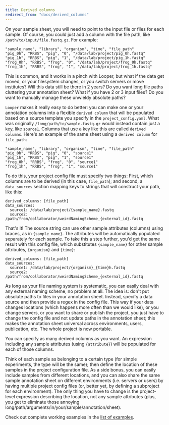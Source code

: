 ```yaml
---
title: Derived columns
redirect_from: "docs/derived_columns"
---
```


On your sample sheet, you will need to point to the input file or files for each sample. Of course, you could just add a column with the file path, like ``/path/to/input/file.fastq.gz``. For example:


```
"sample_name", "library", "organism", "time", "file_path"
"pig_0h", "RRBS", "pig", "0", "/data/lab/project/pig_0h.fastq"
"pig_1h", "RRBS", "pig", "1", "/data/lab/project/pig_1h.fastq"
"frog_0h", "RRBS", "frog", "0", "/data/lab/project/frog_0h.fastq"
"frog_1h", "RRBS", "frog", "1", "/data/lab/project/frog_1h.fastq"
```

This is common, and it works in a pinch with Looper, but what if the data get moved, or your filesystem changes, or you switch servers or move institutes? Will this data still be there in 2 years? Do you want long file paths cluttering your annotation sheet? What if you have 2 or 3 input files? Do you want to manually manage these unwieldy absolute paths?


``Looper`` makes it really easy to do better: you can make one or your annotation columns into a flexible ``derived column`` that will be populated based on a source template you specify in the ``project_config.yaml``. What was originally ``/long/path/to/sample.fastq.gz`` would instead contain just a key, like ``source1``. Columns that use a key like this are called ``derived columns``. Here's an example of the same sheet using a ``derived column`` for ``file_path``:

```
"sample_name", "library", "organism", "time", "file_path"
"pig_0h", "RRBS", "pig", "0", "source1"
"pig_1h", "RRBS", "pig", "1", "source1"
"frog_0h", "RRBS", "frog", "0", "source1"
"frog_1h", "RRBS", "frog", "1", "source1"
```

To do this, your project config file must specify two things: First, which columns are to be derived (in this case, ``file_path``); and second, a ``data_sources`` section mapping keys to strings that will construct your path, like this:


```
derived_columns: [file_path]
data_sources:
  source1: /data/lab/project/{sample_name}.fastq
  source2: /path/from/collaborator/weirdNamingScheme_{external_id}.fastq
```

That's it! The source string can use other sample attributes (columns) using braces, as in ``{sample_name}``. The attributes will be automatically populated separately for each sample. To take this a step further, you'd get the same result with this config file, which substitutes ``{sample_name}`` for other sample attributes, ``{organism}`` and ``{time}``:

```
derived_columns: [file_path]
data_sources:
  source1: /data/lab/project/{organism}_{time}h.fastq
  source2: /path/from/collaborator/weirdNamingScheme_{external_id}.fastq
```

As long as your file naming system is systematic, you can easily deal with any external naming scheme, no problem at all. The idea is: don't put absolute paths to files in your annotation sheet. Instead, specify a data source and then provide a regex in the config file. This way if your data changes locations (which happens more often than we would like), or you change servers, or you want to share or publish the project, you just have to change the config file and not update paths in the annotation sheet; this makes the annotation sheet universal across environments, users, publication, etc. The whole project is now portable.

You can specify as many derived columns as you want. An expression including any sample attributes (using ``{attribute}``) will be populated for each of those columns. 

Think of each sample as belonging to a certain type (for simple experiments, the type will be the same); then define the location of these samples in the project configuration file. As a side bonus, you can easily include samples from different locations, and you can also share the same sample annotation sheet on different environments (i.e. servers or users) by having multiple project config files (or, better yet, by defining a subproject for each environment). The only thing you have to change is the project-level expression describing the location, not any sample attributes (plus, you get to eliminate those annoying long/path/arguments/in/your/sample/annotation/sheet).

Check out complete working examples in the [list of examples](/docs/example_PEPs).

